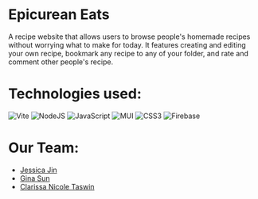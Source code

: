 # Epicurean Eats

A recipe website that allows users to browse people's homemade recipes without worrying what to make for today. It features creating and editing your own recipe,
bookmark any recipe to any of your folder, and rate and comment other people's recipe. 

# Technologies used:
![Vite](https://img.shields.io/badge/vite-%23646CFF.svg?style=for-the-badge&logo=vite&logoColor=white) ![NodeJS](https://img.shields.io/badge/node.js-6DA55F?style=for-the-badge&logo=node.js&logoColor=white) ![JavaScript](https://img.shields.io/badge/javascript-%23323330.svg?style=for-the-badge&logo=javascript&logoColor=%23F7DF1E) ![MUI](https://img.shields.io/badge/MUI-%230081CB.svg?style=for-the-badge&logo=mui&logoColor=white) ![CSS3](https://img.shields.io/badge/css3-%231572B6.svg?style=for-the-badge&logo=css3&logoColor=white) ![Firebase](https://img.shields.io/badge/firebase-%23039BE5.svg?style=for-the-badge&logo=firebase)

# Our Team:

 - [Jessica Jin](https://github.com/jingjinjessica)
 - [Gina Sun](https://github.com/ginasun28)
 - [Clarissa Nicole Taswin](https://github.com/Nicole308)
